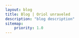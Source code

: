 ```yaml
---
layout: blog
title: Blog | Oriol unraveled
description: "blog description"
sitemap:
    priority: 1.0
---
```

